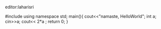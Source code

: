 editor:laharisri

#include<iostream>
  using namespace std;
  main(){
  cout<<"namaste, HelloWorld";
  int a;
  cin>>a;
  cout<< 2*a ;
  return 0;
  }

